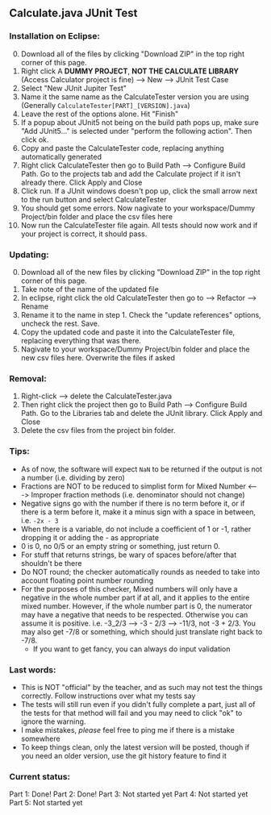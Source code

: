 ## Calculate.java JUnit Test
### Installation on Eclipse:

0. Download all of the files by clicking "Download ZIP" in the top right corner of this page.
1. Right click A **DUMMY PROJECT**, **NOT THE CALCULATE LIBRARY** (Access Calculator project is fine) --> New --> JUnit Test Case
2. Select "New JUnit Jupiter Test"
3. Name it the same name as the CalculateTester version you are using (Generally `CalculateTester[PART]_[VERSION].java`)
4. Leave the rest of the options alone. Hit "Finish"
5. If a popup about JUnit5 not being on the build path pops up, make sure "Add JUnit5..." is selected under "perform the following action". Then click ok.
6. Copy and paste the CalculateTester code, replacing anything automatically generated
7. Right click CalculateTester then go to Build Path --> Configure Build Path. Go to the projects tab and add the Calculate project if it isn't already there. Click Apply and Close
8. Click run. If a JUnit windows doesn't pop up, click the small arrow next to the run button and select CalculateTester
9. You should get some errors. Now nagivate to your workspace/Dummy Project/bin folder and place the csv files here
10. Now run the CalculateTester file again. All tests should now work and if your project is correct, it should pass.

### Updating:

0. Download all of the new files by clicking "Download ZIP" in the top right corner of this page.
1. Take note of the name of the updated file
2. In eclipse, right click the old CalculateTester then go to --> Refactor --> Rename
3. Rename it to the name in step 1. Check the "update references" options, uncheck the rest. Save.
4. Copy the updated code and paste it into the CalculateTester file, replacing everything that was there.
5. Nagivate to your workspace/Dummy Project/bin folder and place the new csv files here. Overwrite the files if asked

### Removal:

1. Right-click --> delete the CalculateTester.java
2. Then right click the project then go to Build Path --> Configure Build Path. Go to the Libraries tab and delete the JUnit library. Click Apply and Close
3. Delete the csv files from the project bin folder.

### Tips:
- As of now, the software will expect `NaN` to be returned if the output is not a number (i.e. dividing by zero)
- Fractions are NOT to be reduced to simplist form for Mixed Number <---> Improper fraction methods (i.e. denominator should not change)
- Negative signs go with the number if there is no term before it, or if there is a term before it, make it a minus sign with a space in between, i.e. `-2x - 3`
- When there is a variable, do not include a coefficient of 1 or -1, rather dropping it or adding the - as appropriate
- 0 is 0, no 0/5 or an empty string or something, just return 0.
- For stuff that returns strings, be wary of spaces before/after that shouldn't be there
- Do NOT round; the checker automatically rounds as needed to take into account floating point number rounding
- For the purposes of this checker, Mixed numbers will only have a negative in the whole number part if at all, and it applies to the entire mixed number. However, if the whole number part is 0, the numerator may have a negative that needs to be respected. Otherwise you can assume it is positive. i.e. -3_2/3 --> -3 - 2/3 --> -11/3, not -3 + 2/3. You may also get -7/8 or something, which should just translate right back to -7/8.
	- If you want to get fancy, you can always do input validation

### Last words:
- This is NOT "official" by the teacher, and as such may not test the things correctly. Follow instructions over what my tests say
- The tests will still run even if you didn't fully complete a part, just all of the tests for that method will fail and you may need to click "ok" to ignore the warning.
- I make mistakes, *please* feel free to ping me if there is a mistake somewhere
- To keep things clean, only the latest version will be posted, though if you need an older version, use the git history feature to find it

### Current status:
Part 1: Done!
Part 2: Done!
Part 3: Not started yet
Part 4: Not started yet
Part 5: Not started yet
